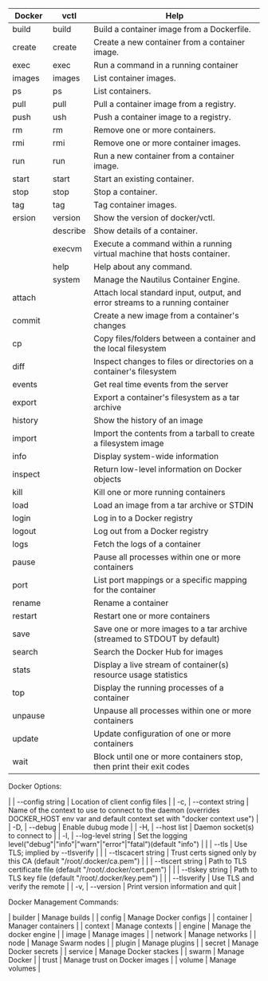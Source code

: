 | Docker  | vctl     | Help                                                         |
| ------- | -------- | ------------------------------------------------------------ |
| build   | build    | Build a container image from a Dockerfile.                   |
| create  | create   | Create a new container from a container image.               |
| exec    | exec     | Run a command in a running container                         |
| images  | images   | List container images.                                       |
| ps      | ps       | List containers.                                             |
| pull    | pull     | Pull a container image from a registry.                      |
| push    | ush      | Push a container image to a registry.                        |
| rm      | rm       | Remove one or more containers.                               |
| rmi     | rmi      | Remove one or more container images.                         |
| run     | run      | Run a new container from a container image.                  |
| start   | start    | Start an existing container.                                 |
| stop    | stop     | Stop a container.                                            |
| tag     | tag      | Tag container images.                                        |
| ersion  | version  | Show the version of docker/vctl.                             |
|         | describe | Show details of a container.                                 |
|         | execvm   | Execute a command within a running virtual machine that hosts container. |
|         | help     | Help about any command.                                      |
|         | system   | Manage the Nautilus Container Engine.                        |
| attach  |          | Attach local standard input, output, and error streams to a running container |
| commit  |          | Create a new image from a container's changes                |
| cp      |          | Copy files/folders between a container and the local filesystem |
| diff    |          | Inspect changes to files or directories on a container's filesystem |
| events  |          | Get real time events from the server                         |
| export  |          | Export a container's filesystem as a tar archive             |
| history |          | Show the history of an image                                 |
| import  |          | Import the contents from a tarball to create a filesystem image |
| info    |          | Display system-wide information                              |
| inspect |          | Return low-level information on Docker objects               |
| kill    |          | Kill one or more running containers                          |
| load    |          | Load an image from a tar archive or STDIN                    |
| login   |          | Log in to a Docker registry                                  |
| logout  |          | Log out from a Docker registry                               |
| logs    |          | Fetch the logs of a container                                |
| pause   |          | Pause all processes within one or more containers            |
| port    |          | List port mappings or a specific mapping for the container   |
| rename  |          | Rename a container                                           |
| restart |          | Restart one or more containers                               |
| save    |          | Save one or more images to a tar archive (streamed to STDOUT by default) |
| search  |          | Search the Docker Hub for images                             |
| stats   |          | Display a live stream of container(s) resource usage statistics |
| top     |          | Display the running processes of a container                 |
| unpause |          | Unpause all processes within one or more containers          |
| update  |          | Update configuration of one or more containers               |
| wait    |          | Block until one or more containers stop, then print their exit codes |



Docker Options:

|      | --config string    | Location of client config files                              |
| -c,  | --context string   | Name of the context to use to connect to the daemon (overrides DOCKER_HOST env var and default context set with "docker context use") |
| -D,  | --debug            | Enable dubug mode                                            |
| -H,  | --host list        | Daemon socket(s) to connect to                               |
| -l,  | --log-level string | Set the logging level("debug"\|"info"\|"warn"\|"error"\|"fatal")(default "info") |
|      | --tls              | Use TLS; implied by --tlsverify                              |
|      | --tlscacert string | Trust certs signed only by this CA (default "/root/.docker/ca.pem") |
|      | --tlscert string   | Path to TLS certificate file (default "/root/.docker/cert.pem") |
|      | --tlskey string    | Path to TLS key file (default "/root/.docker/key.pem")       |
|      | --tlsverify        | Use TLS and verify the remote                                |
| -v,  | --version          | Print version information and quit                           |



Docker Management Commands:

| builder   | Manage builds                 |
| config    | Manage Docker configs         |
| container | Manager containers            |
| context   | Manage contexts               |
| engine    | Manage the docker engine      |
| image     | Manage images                 |
| network   | Manage networks               |
| node      | Manage Swarm nodes            |
| plugin    | Manage plugins                |
| secret    | Manage Docker secrets         |
| service   | Manage Docker stackes         |
| swarm     | Manage Docker                 |
| trust     | Manage trust on Docker images |
| volume    | Manage volumes                |

